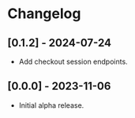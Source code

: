 # Changelog

## [0.1.2] - 2024-07-24

- Add checkout session endpoints.

## [0.0.0] - 2023-11-06

- Initial alpha release.
